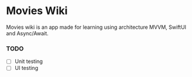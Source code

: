 # Movies Wiki 
Movies wiki is an app made for learning using architecture MVVM, SwiftUI and Async/Await.

### TODO
- [ ] Unit testing
- [ ] UI testing
